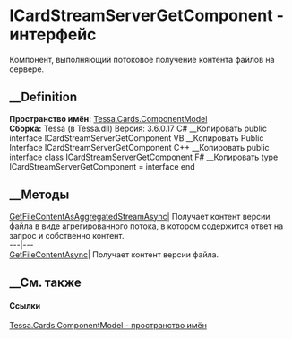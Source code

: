 # ICardStreamServerGetComponent - интерфейс
Компонент, выполняющий потоковое получение контента файлов на сервере.
## __Definition
 **Пространство имён:**
[Tessa.Cards.ComponentModel](N_Tessa_Cards_ComponentModel.htm)  
 **Сборка:** Tessa (в Tessa.dll) Версия: 3.6.0.17
C# __Копировать
     public interface ICardStreamServerGetComponent
VB __Копировать
     Public Interface ICardStreamServerGetComponent
C++ __Копировать
     public interface class ICardStreamServerGetComponent
F# __Копировать
     type ICardStreamServerGetComponent = interface end
##  __Методы
[GetFileContentAsAggregatedStreamAsync](M_Tessa_Cards_ComponentModel_ICardStreamServerGetComponent_GetFileContentAsAggregatedStreamAsync.htm)|
Получает контент версии файла в виде агрегированного потока, в котором
содержится ответ на запрос и собственно контент.  
---|---  
[GetFileContentAsync](M_Tessa_Cards_ComponentModel_ICardStreamServerGetComponent_GetFileContentAsync.htm)|
Получает контент версии файла.  
##  __См. также
#### Ссылки
[Tessa.Cards.ComponentModel - пространство
имён](N_Tessa_Cards_ComponentModel.htm)
